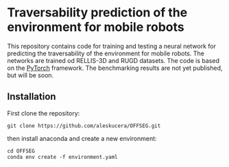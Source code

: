 # Traversability prediction of the environment for mobile robots

This repository contains code for training and testing a neural network for predicting the traversability of the
environment for mobile robots. The networks are trained od RELLIS-3D and RUGD datasets. The code is based on
the [PyTorch](https://pytorch.org/) framework.
The benchmarking results are not yet published, but will be soon.

## Installation

First clone the repository:

    git clone https://github.com/aleskucera/OFFSEG.git

then install anaconda and create a new environment:

    cd OFFSEG
    conda env create -f environment.yaml


